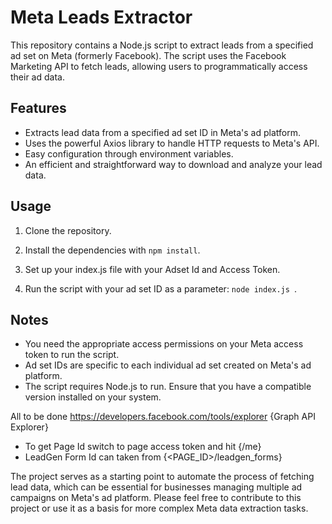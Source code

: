 # Meta Leads Extractor

This repository contains a Node.js script to extract leads from a specified ad set on Meta (formerly Facebook). The script uses the Facebook Marketing API to fetch leads, allowing users to programmatically access their ad data.

## Features

- Extracts lead data from a specified ad set ID in Meta's ad platform.
- Uses the powerful Axios library to handle HTTP requests to Meta's API.
- Easy configuration through environment variables.
- An efficient and straightforward way to download and analyze your lead data.

## Usage

1. Clone the repository.

2. Install the dependencies with `npm install`.
3. Set up your index.js file with your Adset Id and Access Token.
4. Run the script with your ad set ID as a parameter: `node index.js `.

## Notes

- You need the appropriate access permissions on your Meta access token to run the script.
- Ad set IDs are specific to each individual ad set created on Meta's ad platform.
- The script requires Node.js to run. Ensure that you have a compatible version installed on your system.

All to be done https://developers.facebook.com/tools/explorer {Graph API Explorer}
- To get Page Id switch to page access token and hit {/me}
- LeadGen Form Id can taken from {<PAGE_ID>/leadgen_forms}

The project serves as a starting point to automate the process of fetching lead data, which can be essential for businesses managing multiple ad campaigns on Meta's ad platform. Please feel free to contribute to this project or use it as a basis for more complex Meta data extraction tasks.
